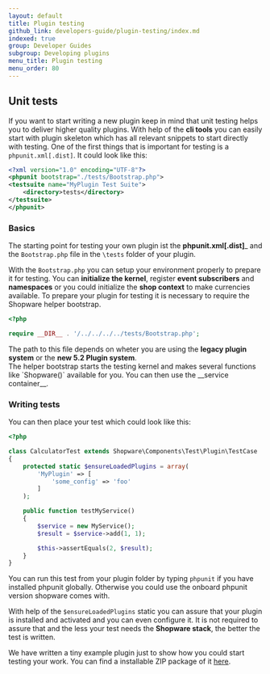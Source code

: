 ```yaml
---
layout: default
title: Plugin testing
github_link: developers-guide/plugin-testing/index.md
indexed: true
group: Developer Guides
subgroup: Developing plugins
menu_title: Plugin testing
menu_order: 80
---
```


<div class="toc-list"></div>

## Unit tests
If you want to start writing a new plugin keep in mind that unit testing helps you to deliver higher quality plugins.
With help of the __cli tools__ you can easily start with plugin skeleton which has all relevant snippets to start directly with
testing. One of the first things that is important for testing is a `phpunit.xml[.dist]`. It could look like this:

```xml
<?xml version="1.0" encoding="UTF-8"?>
<phpunit bootstrap="./tests/Bootstrap.php">
<testsuite name="MyPlugin Test Suite">
    <directory>tests</directory>
</testsuite>
</phpunit>
```

### Basics
The starting point for testing your own plugin ist the __phpunit.xml[.dist]___ and the `Bootstrap.php` file in the `\tests` folder
of your plugin.

With the `Bootstrap.php` you can setup your environment properly to prepare it for testing. You can __initialize the kernel__, register __event subscribers__ and __namespaces__ or
you could initialize the __shop context__ to make currencies available. To prepare your plugin for testing it is necessary to require the Shopware helper bootstrap.
 ```php
 <?php
 
 require __DIR__ . '/../../../../tests/Bootstrap.php';
 ```
 <div class="alert alert-warning">
 The path to this file depends on wheter you are using the <b>legacy plugin system</b> or the <b>new 5.2 Plugin system</b>.
 </div>
 The helper bootstrap starts the testing kernel and makes
 several functions like `Shopware()` available for you. You can then use the __service container__.
 
 ### Writing tests
 
 You can then place your test which could look like this:
 ```php
 <?php
 
 class CalculatorTest extends Shopware\Components\Test\Plugin\TestCase
 {
     protected static $ensureLoadedPlugins = array(
         'MyPlugin' => [
             'some_config' => 'foo'
         ]
     );
 
     public function testMyService()
     {
         $service = new MyService();
         $result = $service->add(1, 1);
 
         $this->assertEquals(2, $result);
     }
 }
 ```
You can run this test from your plugin folder by typing `phpunit` if you have installed phpunit globally. Otherwise you could use the onboard
phpunit version shopware comes with.

With help of the `$ensureLoadedPlugins` static you can assure that your plugin is installed and activated and you can even configure it. It is not required
to assure that and the less your test needs the __Shopware stack__, the better the test is written.

We have written a tiny example plugin just to show how you could start testing your work.
You can find a installable ZIP package of it <a href="{{ site.url }}/exampleplugins/SwagTestExample.zip">here</a>.





